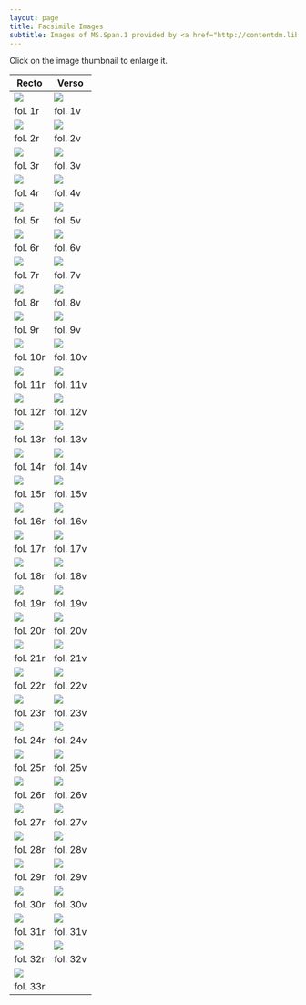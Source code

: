 ```yaml
---
layout: page
title: Facsimile Images
subtitle: Images of MS.Span.1 provided by <a href="http://contentdm.library.uvic.ca/cdm/compoundobject/collection/collection15/id/2403">UVic Digital Collections</a>
---
```


Click on the image thumbnail to enlarge it.
<br>

Recto | Verso
--------- | ---------
[<img src="http://contentdm.library.uvic.ca/utils/getthumbnail/collection/collection15/id/2333">](https://drive.google.com/open?id=1AyAZ4tTgiIo96yOIW20ZkFN-EdVe4Nf7) | [<img src="http://contentdm.library.uvic.ca/utils/getthumbnail/collection/collection15/id/2336">](https://drive.google.com/open?id=1XXMULzu6p2ZE31HhR_fynwR3yxfv8GzD)
fol. 1r | fol. 1v
[<img src="http://contentdm.library.uvic.ca/utils/getthumbnail/collection/collection15/id/2337">](https://drive.google.com/open?id=1tjkD0sMg8HX1vSG79PTCSH99gskcPAQL) | <img src="http://contentdm.library.uvic.ca/utils/getthumbnail/collection/collection15/id/2338">
fol. 2r | fol. 2v
<img src="http://contentdm.library.uvic.ca/utils/getthumbnail/collection/collection15/id/2339"> | <img src="http://contentdm.library.uvic.ca/utils/getthumbnail/collection/collection15/id/2340">
fol. 3r | fol. 3v
<img src="http://contentdm.library.uvic.ca/utils/getthumbnail/collection/collection15/id/2341"> | <img src="http://contentdm.library.uvic.ca/utils/getthumbnail/collection/collection15/id/2342">
fol. 4r | fol. 4v
<img src="http://contentdm.library.uvic.ca/utils/getthumbnail/collection/collection15/id/2343"> | <img src="http://contentdm.library.uvic.ca/utils/getthumbnail/collection/collection15/id/2344">
fol. 5r | fol. 5v
<img src="http://contentdm.library.uvic.ca/utils/getthumbnail/collection/collection15/id/2345"> | <img src="http://contentdm.library.uvic.ca/utils/getthumbnail/collection/collection15/id/2346">
fol. 6r | fol. 6v
<img src="http://contentdm.library.uvic.ca/utils/getthumbnail/collection/collection15/id/2347"> | <img src="http://contentdm.library.uvic.ca/utils/getthumbnail/collection/collection15/id/2348">
fol. 7r | fol. 7v
<img src="http://contentdm.library.uvic.ca/utils/getthumbnail/collection/collection15/id/2349"> | <img src="http://contentdm.library.uvic.ca/utils/getthumbnail/collection/collection15/id/2350">
fol. 8r | fol. 8v
<img src="http://contentdm.library.uvic.ca/utils/getthumbnail/collection/collection15/id/2351"> | <img src="http://contentdm.library.uvic.ca/utils/getthumbnail/collection/collection15/id/2352">
fol. 9r | fol. 9v
<img src="http://contentdm.library.uvic.ca/utils/getthumbnail/collection/collection15/id/2353"> | <img src="http://contentdm.library.uvic.ca/utils/getthumbnail/collection/collection15/id/2354">
fol. 10r | fol. 10v
<img src="http://contentdm.library.uvic.ca/utils/getthumbnail/collection/collection15/id/2355"> | <img src="http://contentdm.library.uvic.ca/utils/getthumbnail/collection/collection15/id/2356">
fol. 11r | fol. 11v
<img src="http://contentdm.library.uvic.ca/utils/getthumbnail/collection/collection15/id/2357"> | <img src="http://contentdm.library.uvic.ca/utils/getthumbnail/collection/collection15/id/2358">
fol. 12r | fol. 12v
<img src="http://contentdm.library.uvic.ca/utils/getthumbnail/collection/collection15/id/2359"> | <img src="http://contentdm.library.uvic.ca/utils/getthumbnail/collection/collection15/id/2360">
fol. 13r | fol. 13v
<img src="http://contentdm.library.uvic.ca/utils/getthumbnail/collection/collection15/id/2361"> | <img src="http://contentdm.library.uvic.ca/utils/getthumbnail/collection/collection15/id/2362">
fol. 14r | fol. 14v
<img src="http://contentdm.library.uvic.ca/utils/getthumbnail/collection/collection15/id/2363"> | <img src="http://contentdm.library.uvic.ca/utils/getthumbnail/collection/collection15/id/2364">
fol. 15r | fol. 15v
<img src="http://contentdm.library.uvic.ca/utils/getthumbnail/collection/collection15/id/2365"> | <img src="http://contentdm.library.uvic.ca/utils/getthumbnail/collection/collection15/id/2366">
fol. 16r | fol. 16v
<img src="http://contentdm.library.uvic.ca/utils/getthumbnail/collection/collection15/id/2367"> | <img src="http://contentdm.library.uvic.ca/utils/getthumbnail/collection/collection15/id/2368">
fol. 17r | fol. 17v
<img src="http://contentdm.library.uvic.ca/utils/getthumbnail/collection/collection15/id/2369"> | <img src="http://contentdm.library.uvic.ca/utils/getthumbnail/collection/collection15/id/2370">
fol. 18r | fol. 18v
<img src="http://contentdm.library.uvic.ca/utils/getthumbnail/collection/collection15/id/2371"> | <img src="http://contentdm.library.uvic.ca/utils/getthumbnail/collection/collection15/id/2372">
fol. 19r | fol. 19v
<img src="http://contentdm.library.uvic.ca/utils/getthumbnail/collection/collection15/id/2373"> | <img src="http://contentdm.library.uvic.ca/utils/getthumbnail/collection/collection15/id/2374">
fol. 20r | fol. 20v
<img src="http://contentdm.library.uvic.ca/utils/getthumbnail/collection/collection15/id/2375"> | <img src="http://contentdm.library.uvic.ca/utils/getthumbnail/collection/collection15/id/2376">
fol. 21r | fol. 21v
<img src="http://contentdm.library.uvic.ca/utils/getthumbnail/collection/collection15/id/2377"> | <img src="http://contentdm.library.uvic.ca/utils/getthumbnail/collection/collection15/id/2378">
fol. 22r | fol. 22v
<img src="http://contentdm.library.uvic.ca/utils/getthumbnail/collection/collection15/id/2379"> | <img src="http://contentdm.library.uvic.ca/utils/getthumbnail/collection/collection15/id/2380">
fol. 23r | fol. 23v
<img src="http://contentdm.library.uvic.ca/utils/getthumbnail/collection/collection15/id/2381"> | <img src="http://contentdm.library.uvic.ca/utils/getthumbnail/collection/collection15/id/2382">
fol. 24r | fol. 24v
<img src="http://contentdm.library.uvic.ca/utils/getthumbnail/collection/collection15/id/2383"> | <img src="http://contentdm.library.uvic.ca/utils/getthumbnail/collection/collection15/id/2384">
fol. 25r | fol. 25v
<img src="http://contentdm.library.uvic.ca/utils/getthumbnail/collection/collection15/id/2385"> | <img src="http://contentdm.library.uvic.ca/utils/getthumbnail/collection/collection15/id/2386">
fol. 26r | fol. 26v
<img src="http://contentdm.library.uvic.ca/utils/getthumbnail/collection/collection15/id/2387"> | <img src="http://contentdm.library.uvic.ca/utils/getthumbnail/collection/collection15/id/2388">
fol. 27r | fol. 27v
<img src="http://contentdm.library.uvic.ca/utils/getthumbnail/collection/collection15/id/2389"> | <img src="http://contentdm.library.uvic.ca/utils/getthumbnail/collection/collection15/id/2390">
fol. 28r | fol. 28v
<img src="http://contentdm.library.uvic.ca/utils/getthumbnail/collection/collection15/id/2391"> | <img src="http://contentdm.library.uvic.ca/utils/getthumbnail/collection/collection15/id/2392">
fol. 29r | fol. 29v
<img src="http://contentdm.library.uvic.ca/utils/getthumbnail/collection/collection15/id/2393"> | <img src="http://contentdm.library.uvic.ca/utils/getthumbnail/collection/collection15/id/2394">
fol. 30r | fol. 30v
<img src="http://contentdm.library.uvic.ca/utils/getthumbnail/collection/collection15/id/2395"> | <img src="http://contentdm.library.uvic.ca/utils/getthumbnail/collection/collection15/id/2396">
fol. 31r | fol. 31v
<img src="http://contentdm.library.uvic.ca/utils/getthumbnail/collection/collection15/id/2397"> | <img src="http://contentdm.library.uvic.ca/utils/getthumbnail/collection/collection15/id/2398">
fol. 32r | fol. 32v
<img src="http://contentdm.library.uvic.ca/utils/getthumbnail/collection/collection15/id/2399"> |   
fol. 33r |  
